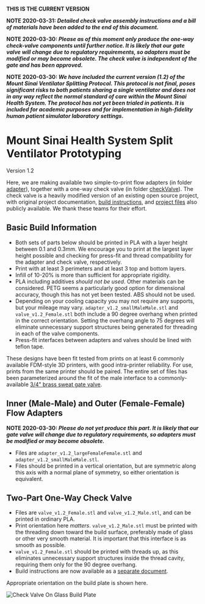 **THIS IS THE CURRENT VERSION**

**NOTE 2020-03-31: *Detailed check valve assembly instructions and a bill of materials have been added to the end of this document.***

**NOTE 2020-03-30: *Please as of this moment only produce the one-way check-valve components until further notice. It is likely that our gate valve will change due to regulatory requirements, so adapters must be modified or may become obsolete. The check valve is independent of the gate and has been approved.***

**NOTE 2020-03-30: *We have included the current version (1.2) of the Mount Sinai Ventilator Splitting Protocol. This protocol is not final, poses significant risks to both patients sharing a single ventilator and does not in any way reflect the normal standard of care within the Mount Sinai Health System. The protocol has not yet been trialed in patients. It is included for academic purposes and for implementation in high-fidelity human patient simulator laboratory settings.***

# Mount Sinai Health System Split Ventilator Prototyping
Version 1.2

Here, we are making available two simple-to-print flow adapters (in folder [adapter](https://github.com/acoastalfog/sinai-ventilator-components/blob/master/v1.2/adapter)), together with a one-way check valve (in folder [checkValve](https://github.com/acoastalfog/sinai-ventilator-components/blob/master/v1.2/check_valve)). The check valve is a heavily modified version of an existing open source project, with original project documentation, [build instructions](https://youtu.be/sCIX3egYKQM), and [project files](https://cad.onshape.com/documents/5c996e71d2872726995198bf/w/40c80b6ee82124a954fda09d/e/5520dc2a611624c9350b6dc1) also publicly available. We thank these teams for their effort. 

## Basic Build Information
* Both sets of parts below should be printed in PLA with a layer height between 0.1 and 0.3mm. We encourage you to print at the largest layer height possible and checking for press-fit and thread compatibility for the adapter and check valve, respectively.
* Print with at least 3 perimeters and at least 3 top and bottom layers.
* Infill of 10-20% is more than sufficient for appropriate rigidity. 
* PLA including additives *should not be used*. Other materials can be considered. PETG seems a particularly good option for dimensional accuracy, though this has not yet been tested. ABS should not be used.
* Depending on your cooling capacity you may not require any supports, but your mileage may vary. `adapter_v1.2_smallMaleMale.stl` and `valve_v1.2_Female.stl` both include a 90 degree overhang when printed in the correct orientation. Setting the overhang angle to 75 degrees will eliminate unnecessary support structures being generated for threading in each of the valve components.
* Press-fit interfaces between adapters and valves should be lined with teflon tape.

These designs have been fit tested from prints on at least 6 commonly available FDM-style 3D printers, with good intra-printer reliability. For use, prints from the same printer should be paired. The entire set of files has been parameterized around the fit of the male interface to a commonly-available [3/4" brass sweat gate valve](https://www.homedepot.com/p/Everbilt-3-4-in-Brass-Sweat-x-Sweat-Gate-Valve-170-4-34-EB/308593230).

## Inner (Male-Male) and Outer (Female-Female) Flow Adapters
**NOTE 2020-03-30: *Please do not yet produce this part. It is likely that our gate valve will change due to regulatory requirements, so adapters must be modified or may become obsolete.***
* Files are `adapter_v1.2_largeFemaleFemale.stl` and `adapter_v1.2_smallMaleMale.stl`.
* Files should be printed in a vertical orientation, but are symmetric along this axis with a normal plane of symmetry, so either orientation is equivalent. 

## Two-Part One-Way Check Valve
* Files are `valve_v1.2_Female.stl` and `valve_v1.2_Male.stl`, and can be printed in ordinary PLA.
* Print orientation here *matters*. `valve_v1.2_Male.stl` must be printed with the threading down toward the build surface, preferably made of glass or other very smooth material. It is important that this interface is as smooth as possible.
* `valve_v1.2_Female.stl` should be printed with threads up, as this eliminates unnecessary support structures inside the thread cavity, requiring them only for the 90 degree overhang.
* Build instructions are now available as a [separate document](https://github.com/acoastalfog/sinai-ventilator-components/blob/master/v1.2/buildCheckValve.md).

Appropriate orientation on the build plate is shown here.

![Check Valve On Glass Build Plate](https://github.com/acoastalfog/sinai-ventilator-components/blob/master/media/v1.2/checkValveOnPlate.jpg)

